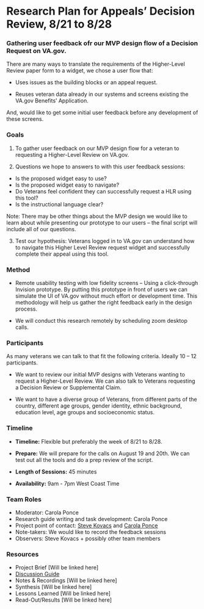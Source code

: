 
# Research Plan for Appeals’ Decision Review, 8/21 to 8/28 

### Gathering user feedback ofr our MVP design flow of a Decision Request on VA.gov.
There are many ways to translate the requirements of the Higher-Level Review paper form to a widget, we chose a user flow that:

- Uses issues as the building blocks or an appeal request.

- Reuses veteran data already in our systems and screens existing the VA.gov Benefits’ Application.

And, would like to get some initial user feedback before any development of these screens.


### Goals
1.	To gather user feedback on our MVP design flow for a veteran to requesting a Higher-Level Review on VA.gov. 


2.	Questions we hope to answers to with this user feedback sessions:
>
-  Is the proposed widget easy to use?
-  Is the proposed widget easy to navigate?
-  Do Veterans feel confident they can successfully request a HLR using this tool?
-  Is the instructional language clear?

Note: There may be other things about the MVP design we would like to learn about while presenting our prototype to our users – the final script will include all of our questions.
>

3. Test our hypothesis: Veterans logged in to VA.gov can understand how to navigate this Higher Level Review request widget and successfully complete their appeal using this tool.

### Method
-  Remote usability testing with low fidelity screens – Using a click-through Invision prototype.
By putting this prototype in front of users we can simulate the UI of VA.gov without much effort or development time. 
This methodology will help us gather the right feedback early in the design process.

-  We will conduct this research remotely by scheduling zoom desktop calls.

### Participants 
As many veterans we can talk to that fit the following criteria. Ideally 10 – 12 participants.

-  We want to review our initial MVP designs with Veterans wanting to request a Higher-Level Review. We can also talk to Veterans requesting a Decision Review or Supplemental Claim.

-  We want to have a diverse group of Veterans, from different parts of the country, different age groups, gender identity, ethnic background, education level, age groups and socioeconomic status. 


### Timeline
- **Timeline:** Flexible but preferably the week of 8/21 to 8/28.

- **Prepare:** We will prepare for the calls on August 19 and 20th. We can test out all the tools and do a prep review of the script.

- **Length of Sessions:** 45 minutes

- **Availability:** 9am - 7pm West Coast Time

### Team Roles
-  Moderator: Carola Ponce
-  Research guide writing and task development: Carola Ponce
-  Project point of contact: [Steve Kovacs](steven.kovacs@va.gov) and [Carola Ponce](rubenia.ponce@va.gov)
-  Note-takers: We would like to record the feedback sessions
-  Observers: Steve Kovacs + possibly other team members

### Resources
- Project Brief [Will be linked here]
- [Discussion Guide](https://github.com/department-of-veterans-affairs/vets.gov-team/blob/master/Products/Global/Decision%20Reviews/Research%20and%20Design/research_HLRpilot_script.md) 
- Notes & Recordings [Will be linked here]
- Synthesis [Will be linked here]
- Lessons Learned [Will be linked here]
- Read-Out/Results [Will be linked here]
